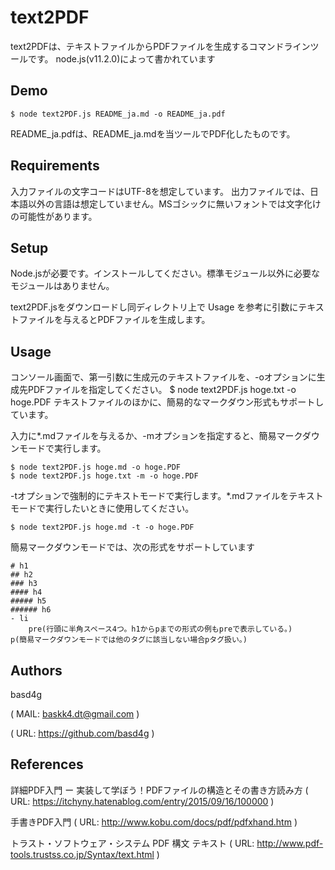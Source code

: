 # text2PDF
text2PDFは、テキストファイルからPDFファイルを生成するコマンドラインツールです。
node.js(v11.2.0)によって書かれています
## Demo
    $ node text2PDF.js README_ja.md -o README_ja.pdf
README_ja.pdfは、README_ja.mdを当ツールでPDF化したものです。
## Requirements
入力ファイルの文字コードはUTF-8を想定しています。
出力ファイルでは、日本語以外の言語は想定していません。MSゴシックに無いフォントでは文字化けの可能性があります。
## Setup
Node.jsが必要です。インストールしてください。標準モジュール以外に必要なモジュールはありません。

text2PDF.jsをダウンロードし同ディレクトリ上で Usage を参考に引数にテキストファイルを与えるとPDFファイルを生成します。

## Usage
コンソール画面で、第一引数に生成元のテキストファイルを、-oオプションに生成先PDFファイルを指定してください。
    $ node text2PDF.js hoge.txt -o hoge.PDF
テキストファイルのほかに、簡易的なマークダウン形式もサポートしています。

入力に*.mdファイルを与えるか、-mオプションを指定すると、簡易マークダウンモードで実行します。

    $ node text2PDF.js hoge.md -o hoge.PDF
    $ node text2PDF.js hoge.txt -m -o hoge.PDF

-tオプションで強制的にテキストモードで実行します。*.mdファイルをテキストモードで実行したいときに使用してください。

    $ node text2PDF.js hoge.md -t -o hoge.PDF

簡易マークダウンモードでは、次の形式をサポートしています

    # h1
    ## h2
    ### h3
    #### h4
    ##### h5
    ###### h6
    - li
        pre(行頭に半角スペース4つ。h1からpまでの形式の例もpreで表示している。)
    p(簡易マークダウンモードでは他のタグに該当しない場合pタグ扱い。)

## Authors

basd4g

( MAIL: baskk4.dt@gmail.com )

( URL: https://github.com/basd4g )

## References

詳細PDF入門 ー 実装して学ぼう！PDFファイルの構造とその書き方読み方
( URL: https://itchyny.hatenablog.com/entry/2015/09/16/100000 )

手書きPDF入門
( URL: http://www.kobu.com/docs/pdf/pdfxhand.htm )

トラスト・ソフトウェア・システム PDF 構文 テキスト
( URL: http://www.pdf-tools.trustss.co.jp/Syntax/text.html )